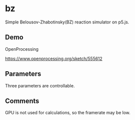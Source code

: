 # bz
Simple Belousov-Zhabotinsky(BZ) reaction simulator on p5.js.

## Demo
OpenProcessing

https://www.openprocessing.org/sketch/555612

## Parameters
Three parameters are controllable.

## Comments
GPU is not used for calculations, so the framerate may be low.
